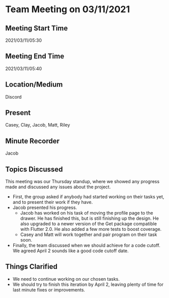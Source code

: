 # Team Meeting on 03/11/2021

## Meeting Start Time

2021/03/11/05:30

## Meeting End Time

2021/03/11/05:40

## Location/Medium

Discord

## Present

Casey, Clay, Jacob, Matt, Riley

## Minute Recorder

Jacob

## Topics Discussed

This meeting was our Thursday standup, where we showed any progress made and discussed any issues about the project.

- First, the group asked if anybody had started working on their tasks yet, and to present their work if they have.
- Jacob presented his progress.
  - Jacob has worked on his task of moving the profile page to the drawer. He has finished this, but is still finishing up the design. He also upgraded to a newer version of the Get package compatible with Flutter 2.0. He also added a few more tests to boost coverage.
  - Casey and Matt will work together and pair program on their task soon.
- Finally, the team discussed when we should achieve for a code cutoff. We agreed April 2 sounds like a good code cutoff date.

## Things Clarified

- We need to continue working on our chosen tasks.
- We should try to finish this iteration by April 2, leaving plenty of time for last minute fixes or improvements.
